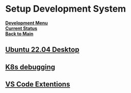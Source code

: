 # Setup Development System

**[Development Menu](../menu.md)**\
**[Current Status](../../status/weekly/current_status.md)**\
**[Back to Main](../../../README.md)**

## **[Ubuntu 22.04 Desktop](../../../linux/ubuntu22-04/desktop-install.md)**

## **[K8s debugging](setup_for_debugging.md)**

## **[VS Code Extentions](../../../linux/a_d/code/extensions.md)**
